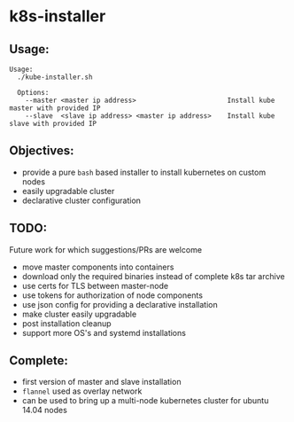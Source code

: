 # k8s-installer

Usage:
---

```
Usage:
  ./kube-installer.sh

  Options:
    --master <master ip address>                       Install kube master with provided IP
    --slave  <slave ip address> <master ip address>    Install kube slave with provided IP
```

Objectives:
---
- provide a pure `bash` based installer to install kubernetes on custom nodes
- easily upgradable cluster
- declarative cluster configuration

TODO:
---
Future work for which suggestions/PRs are welcome
- move master components into containers
- download only the required binaries instead of complete k8s tar archive
- use certs for TLS between master-node
- use tokens for authorization of node components
- use json config for providing a declarative installation
- make cluster easily upgradable
- post installation cleanup
- support more OS's and systemd installations

Complete:
---
- first version of master and slave installation
- `flannel` used as overlay network
- can be used to bring up a multi-node kubernetes cluster for ubuntu 14.04 nodes
